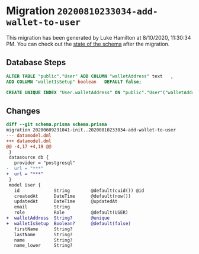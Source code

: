 # Migration `20200810233034-add-wallet-to-user`

This migration has been generated by Luke Hamilton at 8/10/2020, 11:30:34 PM.
You can check out the [state of the schema](./schema.prisma) after the migration.

## Database Steps

```sql
ALTER TABLE "public"."User" ADD COLUMN "walletAddress" text   ,
ADD COLUMN "walletIsSetup" boolean   DEFAULT false;

CREATE UNIQUE INDEX "User.walletAddress" ON "public"."User"("walletAddress")
```

## Changes

```diff
diff --git schema.prisma schema.prisma
migration 20200609231041-init..20200810233034-add-wallet-to-user
--- datamodel.dml
+++ datamodel.dml
@@ -4,17 +4,19 @@
 }
 datasource db {
   provider = "postgresql"
-  url = "***"
+  url = "***"
 }
 model User {
   id             String        @default(cuid()) @id
   createdAt      DateTime      @default(now())
   updatedAt      DateTime      @updatedAt
   email          String        
   role           Role          @default(USER)
+  walletAddress  String?       @unique
+  walletIsSetup  Boolean?      @default(false)
   firstName      String?
   lastName       String?
   name           String?
   name_lower     String?
```


